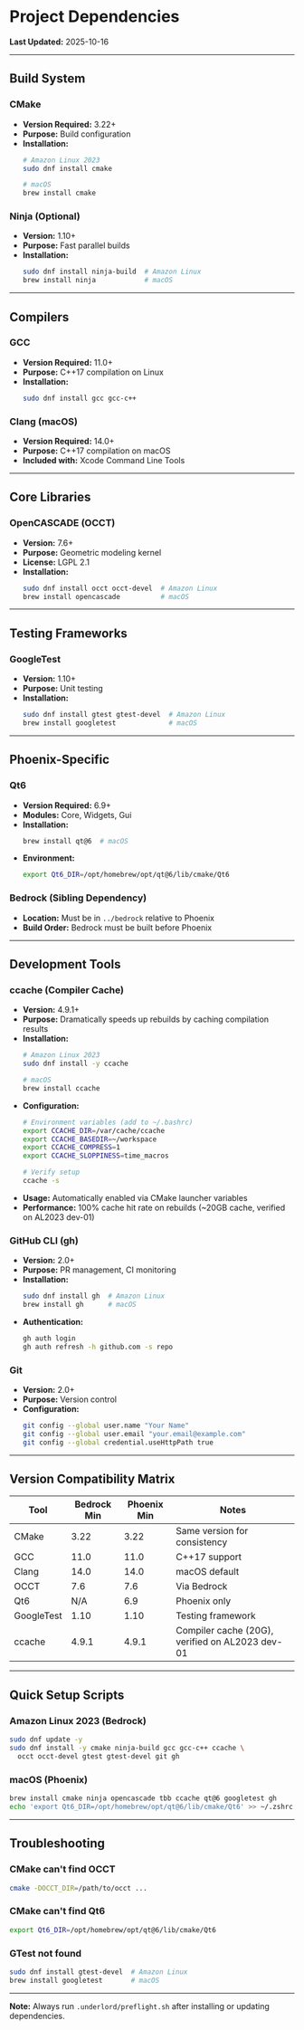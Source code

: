 # Project Dependencies

**Last Updated:** 2025-10-16

---

## Build System

### CMake
- **Version Required:** 3.22+
- **Purpose:** Build configuration
- **Installation:**
  ```bash
  # Amazon Linux 2023
  sudo dnf install cmake
  
  # macOS
  brew install cmake
  ```

### Ninja (Optional)
- **Version:** 1.10+
- **Purpose:** Fast parallel builds
- **Installation:**
  ```bash
  sudo dnf install ninja-build  # Amazon Linux
  brew install ninja            # macOS
  ```

---

## Compilers

### GCC
- **Version Required:** 11.0+
- **Purpose:** C++17 compilation on Linux
- **Installation:**
  ```bash
  sudo dnf install gcc gcc-c++
  ```

### Clang (macOS)
- **Version Required:** 14.0+
- **Purpose:** C++17 compilation on macOS
- **Included with:** Xcode Command Line Tools

---

## Core Libraries

### OpenCASCADE (OCCT)
- **Version:** 7.6+
- **Purpose:** Geometric modeling kernel
- **License:** LGPL 2.1
- **Installation:**
  ```bash
  sudo dnf install occt occt-devel  # Amazon Linux
  brew install opencascade          # macOS
  ```

---

## Testing Frameworks

### GoogleTest
- **Version:** 1.10+
- **Purpose:** Unit testing
- **Installation:**
  ```bash
  sudo dnf install gtest gtest-devel  # Amazon Linux
  brew install googletest             # macOS
  ```

---

## Phoenix-Specific

### Qt6
- **Version Required:** 6.9+
- **Modules:** Core, Widgets, Gui
- **Installation:**
  ```bash
  brew install qt@6  # macOS
  ```
- **Environment:**
  ```bash
  export Qt6_DIR=/opt/homebrew/opt/qt@6/lib/cmake/Qt6
  ```

### Bedrock (Sibling Dependency)
- **Location:** Must be in `../bedrock` relative to Phoenix
- **Build Order:** Bedrock must be built before Phoenix

---

## Development Tools

### ccache (Compiler Cache)
- **Version:** 4.9.1+
- **Purpose:** Dramatically speeds up rebuilds by caching compilation results
- **Installation:**
  ```bash
  # Amazon Linux 2023
  sudo dnf install -y ccache
  
  # macOS
  brew install ccache
  ```
- **Configuration:**
  ```bash
  # Environment variables (add to ~/.bashrc)
  export CCACHE_DIR=/var/cache/ccache
  export CCACHE_BASEDIR=~/workspace
  export CCACHE_COMPRESS=1
  export CCACHE_SLOPPINESS=time_macros
  
  # Verify setup
  ccache -s
  ```
- **Usage:** Automatically enabled via CMake launcher variables
- **Performance:** 100% cache hit rate on rebuilds (~20GB cache, verified on AL2023 dev-01)

### GitHub CLI (gh)
- **Version:** 2.0+
- **Purpose:** PR management, CI monitoring
- **Installation:**
  ```bash
  sudo dnf install gh  # Amazon Linux
  brew install gh      # macOS
  ```
- **Authentication:**
  ```bash
  gh auth login
  gh auth refresh -h github.com -s repo
  ```

### Git
- **Version:** 2.0+
- **Purpose:** Version control
- **Configuration:**
  ```bash
  git config --global user.name "Your Name"
  git config --global user.email "your.email@example.com"
  git config --global credential.useHttpPath true
  ```

---

## Version Compatibility Matrix

| Tool | Bedrock Min | Phoenix Min | Notes |
|------|-------------|-------------|-------|
| CMake | 3.22 | 3.22 | Same version for consistency |
| GCC | 11.0 | 11.0 | C++17 support |
| Clang | 14.0 | 14.0 | macOS default |
| OCCT | 7.6 | 7.6 | Via Bedrock |
| Qt6 | N/A | 6.9 | Phoenix only |
| GoogleTest | 1.10 | 1.10 | Testing framework |
| ccache | 4.9.1 | 4.9.1 | Compiler cache (20G), verified on AL2023 dev-01 |

---

## Quick Setup Scripts

### Amazon Linux 2023 (Bedrock)
```bash
sudo dnf update -y
sudo dnf install -y cmake ninja-build gcc gcc-c++ ccache \
  occt occt-devel gtest gtest-devel git gh
```

### macOS (Phoenix)
```bash
brew install cmake ninja opencascade tbb ccache qt@6 googletest gh
echo 'export Qt6_DIR=/opt/homebrew/opt/qt@6/lib/cmake/Qt6' >> ~/.zshrc
```

---

## Troubleshooting

### CMake can't find OCCT
```bash
cmake -DOCCT_DIR=/path/to/occt ...
```

### CMake can't find Qt6
```bash
export Qt6_DIR=/opt/homebrew/opt/qt@6/lib/cmake/Qt6
```

### GTest not found
```bash
sudo dnf install gtest-devel  # Amazon Linux
brew install googletest       # macOS
```

---

**Note:** Always run `.underlord/preflight.sh` after installing or updating dependencies.
